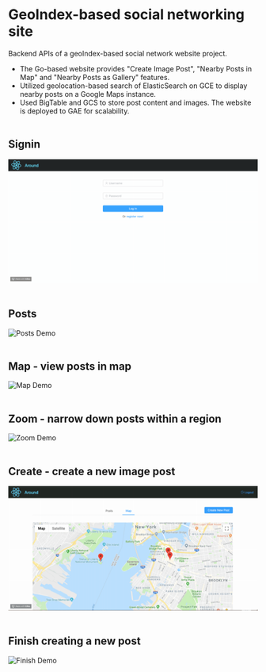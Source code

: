 # GeoIndex-based social networking site

Backend APIs of a geoIndex-based social network website project.
- The Go-based website provides "Create Image Post", "Nearby Posts in Map" and "Nearby Posts as Gallery" features.
- Utilized geolocation-based search of ElasticSearch on GCE to display nearby posts on a Google Maps instance.
- Used BigTable and GCS to store post content and images. The website is deployed to GAE for scalability.
<br /><br />

## Signin

![Search Demo](demo/login.gif)
<br /><br />

## Posts

![Posts Demo](demo/posts.gif)
<br /><br />

## Map - view posts in map

![Map Demo](demo/map.gif)
<br /><br />

## Zoom - narrow down posts within a region

![Zoom Demo](demo/zoom.gif)
<br /><br />

## Create - create a new image post

![Create Demo](demo/create.gif)
<br /><br />

## Finish creating a new post

![Finish Demo](demo/finish.gif)
